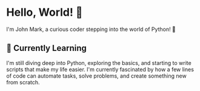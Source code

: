 # Hello, World! 👋

I'm John Mark, a curious coder stepping into the world of Python! 🐍

## 🌱 Currently Learning
I'm still diving deep into Python, exploring the basics, and starting to write scripts that make my life easier. I'm currently fascinated by how a few lines of code can automate tasks, solve problems, and create something new from scratch.
